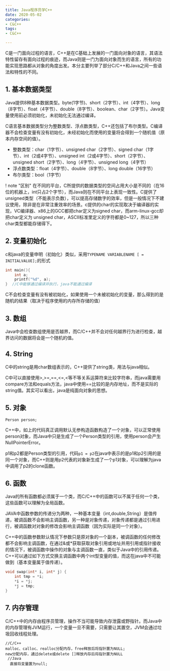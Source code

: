 ```yaml
---
title: Java程序员学C++
date: 2020-05-02
categories:
- C&C++
tags:
- C&C++

---
```


C是一门面向过程的语言，C++是在C基础上发展的一门面向对象的语言，其语法特性留存有面向过程的痕迹，而Java则是一门为面向对象而生的语言，所有的功能实现思路都从对象的角度出发。本分主要列举了部分C/C++和Java之间一些语法和特性的不同。

<!--more-->

## 1. 基本数据类型

Java提供8种基本数据类型。byte(1字节)、short（2字节）、int（4字节）、long（8字节）、float（4字节）、double（8字节）、boolean、char（2字节）。Java变量使用前必须初始化，未初始化无法通过编译。

C语言基本数据类型分为整数类型、浮点数类型，C++还包括了布尔类型。C编译器不会检查变量有没有初始化，未经初始化而使用的变量将会得到一个随机值（原本内存空间的值）。

- 整数类型：char（1字节）、unsigned char（2字节）、signed char（1字节）、int（2或4字节）、unsigned int（2或4字节）、short（2字节）、unsigned short（2字节）、long（4字节）、unsigned long（4字节）
- 浮点数类型：float（4字节）、double（8字节）、long double（16字节）
- 布尔类型：bool（1字节）

! note "区别"
    在不同的平台，C所提供的数据类型的空间占用大小是不同的（在16位的机器上，int只占2个字节），而Java则在不同平台上表现一致性。C提供了unsigned类型（不能表示负数），可以提高存储数字的效率，但是一般情况下不建议使用，除非是在非常注重效率的场景。c提供的char的实现取决于编译器的实现，VC编译器、x86上的GCC都把char定义为signed char，而arm-linux-gcc却把char定义为 unsigned char，ASCII标准里定义的字符都是0~127，所以三种char类型都能存储得下。

## 2. 变量初始化

c和java的变量申明（初始化）类似，采用```TYPENAME VARIABLENAME [ = INITIALVALUE];```的形式

```c++
int main(){
    int a;
    printf("%d", a);
}  //C中能够通过编译并执行，java不能通过编译
```

C不会检查变量有没有被初始化，如果使用一个未被初始化的变量，那么得到的是随机的结果（取决于程序使用的内存所存储的值）

## 3. 数组

Java中会检查数组使用是否越界，而C/C++并不会对任何越界行为进行检查，越界访问的数据将会是一个随机的值。

## 4. String

C中的string是用char数组表示的，C++提供了string类，用法与java相似。

C中可以直接使用>,>=,==,<=,<等不等关系运算符来比较字符串，而java需要用compare方法和equals方法，java中使用==比较的是内存地址，而不是实际的string值。其实可以看出，java是纯面向对象的思想。

## 5. 对象

```
Person person;
```

C++中，如上的代码真正调用默认无参构造函数构造了一个对象，可以正常使用person对象，而Java中只是生成了一个Person类型的引用，使用person会产生NullPointerError。

p1和p2都是Person类型的引用，代码```p1 = p2```在java中表示的是p1和p2引用的是同一个对象，而C++则是用p2代表的对象新生成了一个p1对象，可以理解为java中调用了p2的clone函数。

## 6. 函数

Java的所有函数都必须属于一个类，而C/C++中的函数可以不属于任何一个类，这些函数可以理解为全局函数。

JAVA中函数参数的传递分为两种，一种基本变量（int,double,String）是值传递，被调函数不会影响主调函数，另一种是对象传递，对象传递都是通过引用进行，被调函数对对象的修改会影响主调函数（因为实际是同一个对象）。

C++中的函数参数默认情况下参数只是原对象的一个副本，被调函数的任何修改都不会影响主调函数，在通过&或*获取获取对象引用或地址并用引用或指针接收的情况下，被调函数中操作的对象与主调函数一直，类似于Java中的引用传递。C++可以通过如下方式交换主调函数中两个int型变量的值，而这在java中不可能做到（基本变量属于值传递）。

```c++
void swap(int* i, int* j) {
    int tmp = *i;
    *i = *j;
    *j = tmp;
}
```

## 7. 内存管理

C/C++中的内存由程序员管理，操作不当可能导致内存泄露或野指针。而Java中的内存管理有JVM运行，一个变量一旦不需要，只需要让其置空，JVM会通过垃圾回收线程处理。

```
//C/C++
malloc、calloc、realloc分配内存，free释放后将指针置为NULL;
new分配内存，通过delete或delete []释放内存后将指针置为NULL
 //Java
  直接将变量置为null;
```





